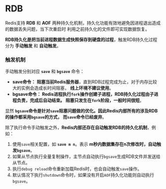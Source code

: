 RDB
===================================================================
Redis支持 **RDB** 和 **AOF** 两种持久化机制，持久化功能有效地避免因进程退出造成的数据丢失问题，当下次重启时
利用之前持久化的文件即可实现数据恢复。

**RDB持久化是把当前进程数据生成快照保存到硬盘的过程**，触发RDB持久化过程分为 **手动触发** 和 **自动触发**。

### 触发机制
手动触发分别对应 **`save`** 和 **`bgsave`** 命令：
+ **save命令：** **阻塞当前Redis服务器**，直到RDB过程完成为止，对于内存比较大的实例会造成长时间阻塞，
**线上环境不建议使用**。
+ **bgsave命令： Redis进程执行`fork`操作创建子进程，RDB持久化过程由子进程负责，完成后自动结束。
阻塞只发生在`fork`阶段，一般时间很短**。

显然 **`bgsave`命令是针对`save`阻塞问题做的优化。因此Redis内部所有的涉及RDB的操作都采用`bgsave`的方式，
而`save`命令已经废弃**。

除了执行命令手动触发之外，**Redis内部还存在自动触发RDB的持久化机制**，例如：
1. 使用`save`相关配置，如 **`save m n`**。表示 **m秒内数据集存在n次修改时，自动触发`bgsave`**。
2. 如果从节点执行全量复制操作，主节点自动执行`bgsave`生成RDB文件并发送给从节点。
3. 执行`debug reload`命令重新加载Redis时，也会自动触发`save`操作。
4. 默认情况下执行`shutdown`命令时，如果没有开启`AOF`持久化功能则自动执行`bgsave`。
